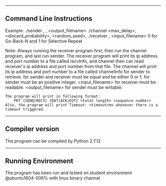 -------------------------
Command Line Instructions
-------------------------
Example: ./sender <protocal>, <timeout>, <output_filename>
	 ./channel <max_delay>, <discard_probability>, <random_seed>, <verbose>
	 ./receiver <protocal>, <input_filename>
	 <protocal selector> 0 for Go-Back-N and 1 for Selective Repeat

Note: Always running the receiver program first, then run the channel program, and last run sender.
	 The receiver program will print its ip address and port number to a file called recvInfo,
	 and channel then can read receiver's ip address and port number from that file.
	 The channel will print its ip address and port number to a file called channelInfo for
	 sender to retrieve.
	 <protocal> for sender and receiver must be equal and be either 0 or 1.
	 <timeout> for sender must be an positive integer.
	 <input_filename> for receiver must be readable.
	 <output_filename> for sender must be writable.

	The program will print in following format:
		PKT {SEND|RECV} {DAT|ACK|EOT} <total length> <sequence number>
	Also, the program will print Timeout: <timeout>ms whenever there is a timeout triggered.

-------------------
Compiler version
-------------------
The program can be compiled by Python 2.7.12


-------------------
Running Environment 
-------------------
The program has been run and tested on student environment @ubuntu1604-006% with linux binary channel.

